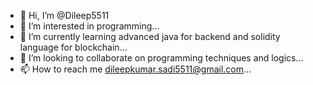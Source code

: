 - 👋 Hi, I’m @Dileep5511
- 👀 I’m interested in programming...
- 🌱 I’m currently learning advanced java for backend and solidity language for blockchain...
- 💞️ I’m looking to collaborate on programming techniques and logics...
- 📫 How to reach me dileepkumar.sadi5511@gmail.com...

<!---
Dileep5511/Dileep5511 is a ✨ special ✨ repository because its `README.md` (this file) appears on your GitHub profile.
You can click the Preview link to take a look at your changes.
--->
